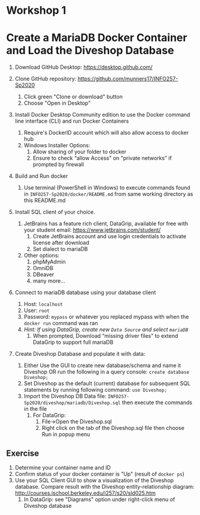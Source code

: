 # Workshop 1
# Create a MariaDB Docker Container and Load the Diveshop Database

1. Download GitHub Desktop: https://desktop.github.com/
1. Clone GitHub repository: https://github.com/munners17/INFO257-Sp2020
   1. Click green "Clone or download" button
   1. Choose "Open in Desktop"
1. Install Docker Desktop Community edition to use the Docker command line interface (CLI) and run Docker Containers
   1. Require's DockerID account which will also allow access to docker hub
   1. Windows Installer Options:
      1. Allow sharing of your folder to docker
      1. Ensure to check “allow Access" on "private networks” if prompted by firewall
1. Build and Run docker
   1. Use terminal (PowerShell in Windows) to execute commands found in `INFO257-Sp2020/docker/README.md` from same working directory as this README.md  
1. Install SQL client of your choice.
   1. JetBrains has a feature rich client, DataGrip, available for free with your student email: https://www.jetbrains.com/student/
      1. Create JetBrains account and use login credentials to activate license after download
      1. Set dialect to mariaDB
   1. Other options:
      1. phpMyAdmin
      1. OmniDB
      1. DBeaver
      1. many more...
      
1. Connect to mariaDB database using your database client
   1. Host: `localhost`
   1. User: `root`
   1. Password: `mypass` or whatever you replaced mypass with when the `docker run` command was ran
   1. *Hint: If using DataGrip, create new `Data Source` and select `mariaDB`*
      1. When prompted, Download “missing driver files” to extend DataGrip to support full mariaDB
1. Create Diveshop Database and populate it with data:
   1. Either Use the GUI to create new database/schema and name it Diveshop OR run the following in a query console: `create database Diveshop;`
   1. Set Diveshop as the default (current) database for subsequent SQL statements by running following command: `use Diveshop;`
   1. Import the Diveshop DB Data file: `INFO257-Sp2020/diveshop/mariadb/Diveshop.sql` then execute the commands in the file
      1. For DataGrip:
         1. File->Open the Diveshop.sql
         1. Right click on the tab of the Diveshop.sql file then choose Run in popup menu
   
## Exercise
1. Determine your container name and ID
1. Confirm status of your docker container is "Up" (result of `docker ps`)
1. Use your SQL Client GUI to show a visualization of the Diveshop database. Compare result with the Diveshop entity-relationship diagram: http://courses.ischool.berkeley.edu/i257/s20/sld025.htm
   1. In DataGrip: see "Diagrams" option under right-click menu of Diveshop database
   
